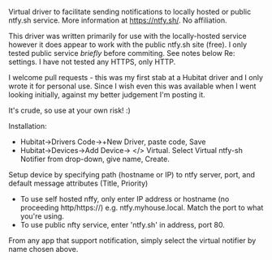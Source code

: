 Virtual driver to facilitate sending notifications to locally hosted or public ntfy.sh service. More information at https://ntfy.sh/. No affiliation. 

This driver was written primarily for use with the locally-hosted service however it does appear to work with the public ntfy.sh site (free). I only tested public service *briefly* before commiting. See notes below Re: settings. I have not tested any HTTPS, only HTTP.

I welcome pull requests - this was my first stab at a Hubitat driver and I only wrote it for personal use. Since I wish even this was available when I went looking initially, against my better judgement I'm posting it. 

It's crude, so use at your own risk! :)

Installation:
- Hubitat->Drivers Code->+New Driver, paste code, Save
- Hubitat->Devices->Add Device-> </> Virtual. Select Virtual ntfy-sh Notifier from drop-down, give name, Create.

Setup device by specifying path (hostname or IP) to ntfy server, port, and default message attributes (Title, Priority)
- To use self hosted nffy, only enter IP address or hostname (no proceeding http/https://) e.g. ntfy.myhouse.local. Match the port to what you're using.
- To use public nfty service, enter 'ntfy.sh' in address, port 80.

From any app that support notification, simply select the virtual notifier by name chosen above.
